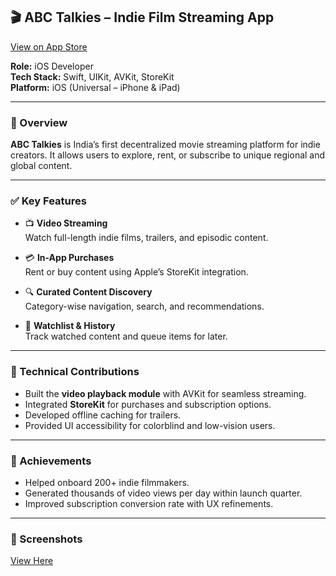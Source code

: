 ## 🎬 ABC Talkies – Indie Film Streaming App  
[View on App Store](https://apps.apple.com/us/app/abc-talkies/id1586757822)

**Role:** iOS Developer  
**Tech Stack:** Swift, UIKit, AVKit, StoreKit  
**Platform:** iOS (Universal – iPhone & iPad)

---

### 🔹 Overview
**ABC Talkies** is India’s first decentralized movie streaming platform for indie creators. It allows users to explore, rent, or subscribe to unique regional and global content.

---

### ✅ Key Features
- 📺 **Video Streaming**  
  Watch full-length indie films, trailers, and episodic content.

- 💳 **In-App Purchases**  
  Rent or buy content using Apple’s StoreKit integration.

- 🔍 **Curated Content Discovery**  
  Category-wise navigation, search, and recommendations.

- 📝 **Watchlist & History**  
  Track watched content and queue items for later.

---

### 🔧 Technical Contributions
- Built the **video playback module** with AVKit for seamless streaming.
- Integrated **StoreKit** for purchases and subscription options.
- Developed offline caching for trailers.
- Provided UI accessibility for colorblind and low-vision users.

---

### 🎯 Achievements
- Helped onboard 200+ indie filmmakers.
- Generated thousands of video views per day within launch quarter.
- Improved subscription conversion rate with UX refinements.

---

### 📸 Screenshots
[View Here](assets/ABCTalkies) 

